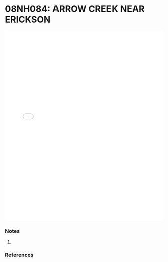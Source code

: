 # 08NH084: ARROW CREEK NEAR ERICKSON

<iframe src="/distribution_estimation/_static/stations/08NH084_fdc.html" width="100%" height="600" frameborder="0"></iframe>

### Notes
1. 

### References

